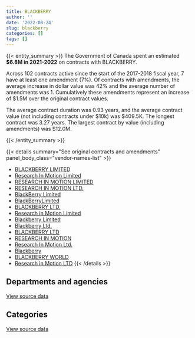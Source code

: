 ```yaml
---
title: BLACKBERRY
author: ''
date: '2022-08-24'
slug: blackberry
categories: []
tags: []
---
```


<script src="/rmarkdown-libs/htmlwidgets/htmlwidgets.js"></script>
<link href="/rmarkdown-libs/datatables-css/datatables-crosstalk.css" rel="stylesheet" />
<script src="/rmarkdown-libs/datatables-binding/datatables.js"></script>
<script src="/rmarkdown-libs/jquery/jquery-3.6.0.min.js"></script>
<link href="/rmarkdown-libs/dt-core-bootstrap/css/dataTables.bootstrap.min.css" rel="stylesheet" />
<link href="/rmarkdown-libs/dt-core-bootstrap/css/dataTables.bootstrap.extra.css" rel="stylesheet" />
<script src="/rmarkdown-libs/dt-core-bootstrap/js/jquery.dataTables.min.js"></script>
<script src="/rmarkdown-libs/dt-core-bootstrap/js/dataTables.bootstrap.min.js"></script>
<link href="/rmarkdown-libs/crosstalk/css/crosstalk.min.css" rel="stylesheet" />
<script src="/rmarkdown-libs/crosstalk/js/crosstalk.min.js"></script>
<script src="/rmarkdown-libs/htmlwidgets/htmlwidgets.js"></script>
<link href="/rmarkdown-libs/datatables-css/datatables-crosstalk.css" rel="stylesheet" />
<script src="/rmarkdown-libs/datatables-binding/datatables.js"></script>
<script src="/rmarkdown-libs/jquery/jquery-3.6.0.min.js"></script>
<link href="/rmarkdown-libs/dt-core-bootstrap/css/dataTables.bootstrap.min.css" rel="stylesheet" />
<link href="/rmarkdown-libs/dt-core-bootstrap/css/dataTables.bootstrap.extra.css" rel="stylesheet" />
<script src="/rmarkdown-libs/dt-core-bootstrap/js/jquery.dataTables.min.js"></script>
<script src="/rmarkdown-libs/dt-core-bootstrap/js/dataTables.bootstrap.min.js"></script>
<link href="/rmarkdown-libs/crosstalk/css/crosstalk.min.css" rel="stylesheet" />
<script src="/rmarkdown-libs/crosstalk/js/crosstalk.min.js"></script>

{{< entity_summary >}}
The Government of Canada spent an estimated **\$6.8M in 2021-2022** on contracts with BLACKBERRY.

Across 102 contracts active since the start of the 2017-2018 fiscal year, 7 have at least one amendment (7%). Of contracts with amendments, the average increase in dollar value was 42% and the average number of amendments was 1. Cumulatively these amendments represent an increase of \$1.5M over the original contract values.

The average contract duration was 0.93 years, and the average contract value (not including contracts under \$10k) was \$409.5K. The longest contract was 3.27 years. The largest contract by value (including amendments) was \$12.0M.

{{< /entity_summary >}}

{{< details summary="See original contracts and amendments" panel_body_class="vendor-names-list" >}}
- [BLACKBERRY LIMITED](https://search.open.canada.ca/en/ct/?sort=contract_value_f%20desc&page=1&search_text=%22BLACKBERRY%20LIMITED%22)
- [Research In Motion Limited](https://search.open.canada.ca/en/ct/?sort=contract_value_f%20desc&page=1&search_text=%22Research%20In%20Motion%20Limited%22)
- [RESEARCH IN MOTION LIMITED](https://search.open.canada.ca/en/ct/?sort=contract_value_f%20desc&page=1&search_text=%22RESEARCH%20IN%20MOTION%20LIMITED%22)
- [RESEARCH IN MOTION LTD.](https://search.open.canada.ca/en/ct/?sort=contract_value_f%20desc&page=1&search_text=%22RESEARCH%20IN%20MOTION%20LTD.%22)
- [BlackBerry Limited](https://search.open.canada.ca/en/ct/?sort=contract_value_f%20desc&page=1&search_text=%22BlackBerry%20Limited%22)
- [BlackBerryLimited](https://search.open.canada.ca/en/ct/?sort=contract_value_f%20desc&page=1&search_text=%22BlackBerryLimited%22)
- [BLACKBERRY LTD.](https://search.open.canada.ca/en/ct/?sort=contract_value_f%20desc&page=1&search_text=%22BLACKBERRY%20LTD.%22)
- [Research in Motion Limited](https://search.open.canada.ca/en/ct/?sort=contract_value_f%20desc&page=1&search_text=%22Research%20in%20Motion%20Limited%22)
- [Blackberry Limited](https://search.open.canada.ca/en/ct/?sort=contract_value_f%20desc&page=1&search_text=%22Blackberry%20Limited%22)
- [Blackberry Ltd.](https://search.open.canada.ca/en/ct/?sort=contract_value_f%20desc&page=1&search_text=%22Blackberry%20Ltd.%22)
- [BLACKBERRY LTD](https://search.open.canada.ca/en/ct/?sort=contract_value_f%20desc&page=1&search_text=%22BLACKBERRY%20LTD%22)
- [RESEARCH IN MOTION](https://search.open.canada.ca/en/ct/?sort=contract_value_f%20desc&page=1&search_text=%22RESEARCH%20IN%20MOTION%22)
- [Research In Motion Ltd.](https://search.open.canada.ca/en/ct/?sort=contract_value_f%20desc&page=1&search_text=%22Research%20In%20Motion%20Ltd.%22)
- [Blackberry](https://search.open.canada.ca/en/ct/?sort=contract_value_f%20desc&page=1&search_text=%22Blackberry%22)
- [BLACKBERRY WORLD](https://search.open.canada.ca/en/ct/?sort=contract_value_f%20desc&page=1&search_text=%22BLACKBERRY%20WORLD%22)
- [Research in Motion LTD](https://search.open.canada.ca/en/ct/?sort=contract_value_f%20desc&page=1&search_text=%22Research%20in%20Motion%20LTD%22)
{{< /details >}}

## Departments and agencies

<div id="htmlwidget-1" style="width:100%;height:auto;" class="datatables html-widget"></div>
<script type="application/json" data-for="htmlwidget-1">{"x":{"style":"bootstrap","filter":"none","vertical":false,"data":[["<a href=\"/departments/atssc-scdata/\">Administrative Tribunals Support Service of Canada<\/a>","<a href=\"/departments/cas-satj/\">Courts Administration Service<\/a>","<a href=\"/departments/cer-rec/\">Canada Energy Regulator<\/a>","<a href=\"/departments/cgc-ccg/\">Canadian Grain Commission<\/a>","<a href=\"/departments/chrc-ccdp/\">Canadian Human Rights Commission<\/a>","<a href=\"/departments/cihr-irsc/\">Canadian Institutes of Health Research<\/a>","<a href=\"/departments/cpc-cpp/\">Civilian Review and Complaints Commission for the RCMP<\/a>","<a href=\"/departments/crtc/\">Canadian Radio-television and Telecommunications Commission<\/a>","<a href=\"/departments/cta-otc/\">Canadian Transportation Agency<\/a>","<a href=\"/departments/dfatd-maecd/\">Global Affairs Canada<\/a>","<a href=\"/departments/dnd-mdn/\">National Defence<\/a>","<a href=\"/departments/elections/\">Elections Canada<\/a>","<a href=\"/departments/fcac-acfc/\">Financial Consumer Agency of Canada<\/a>","<a href=\"/departments/ic/\">Innovation, Science and Economic Development Canada<\/a>","<a href=\"/departments/nserc-crsng/\">Natural Sciences and Engineering Research Council of Canada<\/a>","<a href=\"/departments/oag-bvg/\">Office of the Auditor General of Canada<\/a>","<a href=\"/departments/ocol-clo/\">Office of the Commissioner of Official Languages<\/a>","<a href=\"/departments/opc-cpvp/\">Office of the Privacy Commissioner of Canada<\/a>","<a href=\"/departments/osfi-bsif/\">Office of the Superintendent of Financial Institutions Canada<\/a>","<a href=\"/departments/osgg-bsgg/\">Office of the Secretary to the Governor General<\/a>","<a href=\"/departments/pwgsc-tpsgc/\">Public Services and Procurement Canada<\/a>","<a href=\"/departments/rcmp-grc/\">Royal Canadian Mounted Police<\/a>","<a href=\"/departments/ssc-spc/\">Shared Services Canada<\/a>","<a href=\"/departments/tsb-bst/\">Transportation Safety Board of Canada<\/a>","<a href=\"/departments/wage/\">Department for Women and Gender Equality<\/a>"],[null,17558,22122.42,null,null,11012.81,null,null,null,28614.58,32205.69,40079.74,null,18030.19,33596.51,null,null,null,24224.83,6725.91,5426.05,null,3370409.13,null,null],[null,93564,17070.69,5126.66,null,null,null,40620.21,null,null,51011.15,68972.17,10477.54,18631.49,154002.95,113978.6,1181.17,null,32093.13,15153.3,19024.66,null,4760680.47,null,34174.62],[2034.21,11203.54,3414.14,43450.52,22090.98,9657.79,17900.69,41436.57,14753.62,null,207626.1,88596.4,null,127.04,46602.06,194497.86,73246.74,null,151813.4,3030.66,null,15820,7240080.99,14394.81,47196.93],[28501.1,90374.77,null,86424.69,15490.82,1937.91,21526.48,6684.42,50271.94,5661.76,285517.5,197716.83,null,11697.53,127279.09,122884.53,42664.26,19300.84,247439.84,49975.78,null,null,5104655.33,2668.95,284915.36]],"container":"<table class=\"table table-striped table-hover row-border order-column display\">\n  <thead>\n    <tr>\n      <th>Department<\/th>\n      <th>2018-2019<\/th>\n      <th>2019-2020<\/th>\n      <th>2020-2021<\/th>\n      <th>2021-2022<\/th>\n    <\/tr>\n  <\/thead>\n<\/table>","options":{"order":[[4,"desc"]],"pageLength":10,"autoWidth":true,"columnDefs":[{"targets":1,"render":"function(data, type, row, meta) {\n    return type !== 'display' ? data : DTWidget.formatCurrency(data, \"$\", 2, 3, \",\", \".\", true, null);\n  }"},{"targets":2,"render":"function(data, type, row, meta) {\n    return type !== 'display' ? data : DTWidget.formatCurrency(data, \"$\", 2, 3, \",\", \".\", true, null);\n  }"},{"targets":3,"render":"function(data, type, row, meta) {\n    return type !== 'display' ? data : DTWidget.formatCurrency(data, \"$\", 2, 3, \",\", \".\", true, null);\n  }"},{"targets":4,"render":"function(data, type, row, meta) {\n    return type !== 'display' ? data : DTWidget.formatCurrency(data, \"$\", 2, 3, \",\", \".\", true, null);\n  }"},{"width":"16%","targets":[1,2,3,4]},{"className":"dt-right","targets":[1,2,3,4]}],"orderClasses":false}},"evals":["options.columnDefs.0.render","options.columnDefs.1.render","options.columnDefs.2.render","options.columnDefs.3.render"],"jsHooks":[]}</script>
<p class="text-right">
<a href="https://github.com/GoC-Spending/contracts-data/tree/main/data/out/vendors/blackberry/summary_by_fiscal_year_by_department.csv" class="source-data-link btn btn-link">View source data</a>
</p>

## Categories

<div id="htmlwidget-2" style="width:100%;height:auto;" class="datatables html-widget"></div>
<script type="application/json" data-for="htmlwidget-2">{"x":{"style":"bootstrap","filter":"none","vertical":false,"data":[["<a href=\"/categories/11_defence/\">Defence<\/a>","<a href=\"/categories/2_professional_services/\">Professional services<\/a>","<a href=\"/categories/3_information_technology/\">Information technology<\/a>"],[32205.69,5426.05,3572374.11],[51011.15,19024.66,5365727],[207626.1,15820,8025528.95],[285517.5,null,6518072.2]],"container":"<table class=\"table table-striped table-hover row-border order-column display\">\n  <thead>\n    <tr>\n      <th>Category<\/th>\n      <th>2018-2019<\/th>\n      <th>2019-2020<\/th>\n      <th>2020-2021<\/th>\n      <th>2021-2022<\/th>\n    <\/tr>\n  <\/thead>\n<\/table>","options":{"order":[[4,"desc"]],"dom":"t","pageLength":30,"autoWidth":true,"columnDefs":[{"targets":1,"render":"function(data, type, row, meta) {\n    return type !== 'display' ? data : DTWidget.formatCurrency(data, \"$\", 2, 3, \",\", \".\", true, null);\n  }"},{"targets":2,"render":"function(data, type, row, meta) {\n    return type !== 'display' ? data : DTWidget.formatCurrency(data, \"$\", 2, 3, \",\", \".\", true, null);\n  }"},{"targets":3,"render":"function(data, type, row, meta) {\n    return type !== 'display' ? data : DTWidget.formatCurrency(data, \"$\", 2, 3, \",\", \".\", true, null);\n  }"},{"targets":4,"render":"function(data, type, row, meta) {\n    return type !== 'display' ? data : DTWidget.formatCurrency(data, \"$\", 2, 3, \",\", \".\", true, null);\n  }"},{"width":"16%","targets":[1,2,3,4]},{"className":"dt-right","targets":[1,2,3,4]}],"orderClasses":false,"lengthMenu":[10,25,30,50,100]}},"evals":["options.columnDefs.0.render","options.columnDefs.1.render","options.columnDefs.2.render","options.columnDefs.3.render"],"jsHooks":[]}</script>
<p class="text-right">
<a href="https://github.com/GoC-Spending/contracts-data/tree/main/data/out/vendors/blackberry/summary_by_fiscal_year_by_category.csv" class="source-data-link btn btn-link">View source data</a>
</p>
